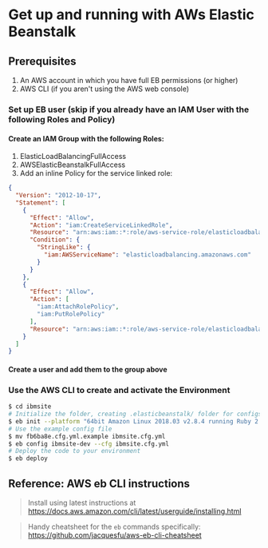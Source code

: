 # Get up and running with AWs Elastic Beanstalk
## Prerequisites
1. An AWS account in which you have full EB permissions (or higher)
2. AWS CLI (if you aren't using the AWS web console)

### Set up EB user (skip if you already have an IAM User with the following Roles and Policy)
#### Create an IAM Group with the following Roles:
1. ElasticLoadBalancingFullAccess
2. AWSElasticBeanstalkFullAccess
3. Add an inline Policy for the service linked role:
```json
{
  "Version": "2012-10-17",
  "Statement": [
    {
      "Effect": "Allow",
      "Action": "iam:CreateServiceLinkedRole",
      "Resource": "arn:aws:iam::*:role/aws-service-role/elasticloadbalancing.amazonaws.com/AWSServiceRoleForElasticLoadBalancing*",
      "Condition": {
        "StringLike": {
          "iam:AWSServiceName": "elasticloadbalancing.amazonaws.com"
        }
      }
    },
    {
      "Effect": "Allow",
      "Action": [
        "iam:AttachRolePolicy",
        "iam:PutRolePolicy"
      ],
      "Resource": "arn:aws:iam::*:role/aws-service-role/elasticloadbalancing.amazonaws.com/AWSServiceRoleForElasticLoadBalancing*"
    }
  ]
}
```
#### Create a user and add them to the group above

### Use the AWS CLI to create and activate the Environment
```bash
$ cd ibmsite
# Initialize the folder, creating .elasticbeanstalk/ folder for configs
$ eb init --platform "64bit Amazon Linux 2018.03 v2.8.4 running Ruby 2.5 (Puma)" --region $AWS_REGION ibmsite-dev
# Use the example config file
$ mv fb6ba8e.cfg.yml.example ibmsite.cfg.yml
$ eb config ibmsite-dev --cfg ibmsite.cfg.yml
# Deploy the code to your environment
$ eb deploy
```

## Reference: AWS eb CLI instructions
> Install using latest instructions at https://docs.aws.amazon.com/cli/latest/userguide/installing.html

> Handy cheatsheet for the `eb` commands specifically: https://github.com/jacquesfu/aws-eb-cli-cheatsheet
